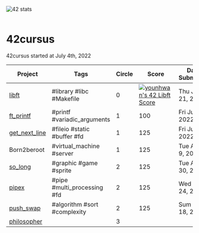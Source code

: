 ![42 stats](http://is.am/56pn)
<br/><br/>

# 42cursus
42cursus started at July 4th, 2022

| Project       | Tags                        | Circle | Score | Date Submitted   |
| ------------- | --------------------------- | ------ | ----- | ---------------- |
| [libft](./libft)         | #library #libc #Makefile    | 0      | [![younhwan's 42 Libft Score](http://is.am/56pm)](https://github.com/JaeSeoKim/badge42)   | Thu Jul 21, 2022 |
| [ft_printf](./ft_printf)     | #printf #variadic_arguments | 1      | 100   | Fri Jul 22, 2022 |
| [get_next_line](./get_next_line) | #fileio #static #buffer #fd | 1      | 125   | Fri Jul 29, 2022 |
| Born2beroot   | #virtual_machine #server    | 1      | 125   | Tue Aug 9, 2022  |
| [so_long](./so_long)       | #graphic #game #sprite      | 2      | 125   | Tue Aug 30, 2022 |
| [pipex](./pipex)         | #pipe #multi_processing #fd | 2      | 125   | Wed Aug 24, 2022 |
| [push_swap](./push_swap)     | #algorithm #sort #complexity | 2      | 125   | Sum Sep 18, 2022 |
| [philosopher](./philosopher)     |                              | 3      |       |                  |
